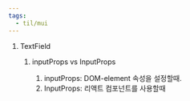 ```yaml
---
tags:
  - til/mui
---
```



1. TextField
    
    1. inputProps vs InputProps
        
        1. inputProps: DOM-element 속성을 설정할때.
        2. InputProps: 리액트 컴포넌트를 사용할때